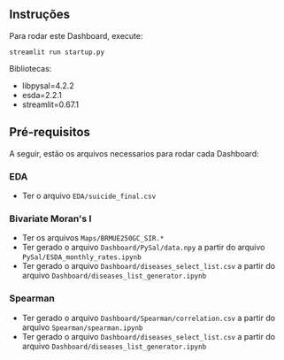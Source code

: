 ## Instruções

Para rodar este Dashboard, execute:

`streamlit run startup.py`

Bibliotecas:

- libpysal=4.2.2
- esda=2.2.1
- streamlit=0.67.1

## Pré-requisitos

A seguir, estão os arquivos necessarios para rodar cada Dashboard:

### EDA

- Ter o arquivo `EDA/suicide_final.csv`

### Bivariate Moran's I

- Ter os arquivos `Maps/BRMUE250GC_SIR.*`
- Ter gerado o arquivo `Dashboard/PySal/data.npy` a partir do arquivo `PySal/ESDA_monthly_rates.ipynb`
- Ter gerado o arquivo `Dashboard/diseases_select_list.csv` a partir do arquivo `Dashboard/diseases_list_generator.ipynb`

### Spearman

- Ter gerado o arquivo `Dashboard/Spearman/correlation.csv` a partir do arquivo `Spearman/spearman.ipynb`
- Ter gerado o arquivo `Dashboard/diseases_select_list.csv` a partir do arquivo `Dashboard/diseases_list_generator.ipynb`